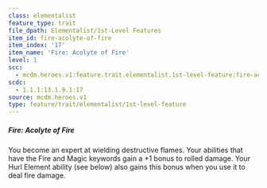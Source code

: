```yaml
---
class: elementalist
feature_type: trait
file_dpath: Elementalist/1st-Level Features
item_id: fire-acolyte-of-fire
item_index: '17'
item_name: 'Fire: Acolyte of Fire'
level: 1
scc:
  - mcdm.heroes.v1:feature.trait.elementalist.1st-level-feature:fire-acolyte-of-fire
scdc:
  - 1.1.1:13.1.9.1:17
source: mcdm.heroes.v1
type: feature/trait/elementalist/1st-level-feature
---
```


##### Fire: Acolyte of Fire

You become an expert at wielding destructive flames. Your abilities that have the Fire and Magic keywords gain a +1 bonus to rolled damage. Your Hurl Element ability (see below) also gains this bonus when you use it to deal fire damage.
